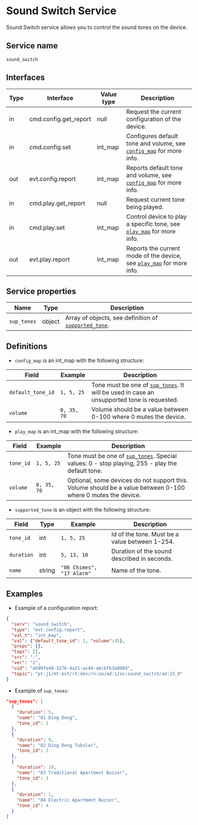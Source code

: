 # Sound Switch Service

Sound Switch service allows you to control the sound tones on the device.

## Service name

`sound_switch`

## Interfaces

| Type | Interface             | Value type | Description                                                                           |
| ---- | --------------------- | ---------- | ------------------------------------------------------------------------------------- |
| in   | cmd.config.get_report | null       | Request the current configuration of the device.                                      |
| in   | cmd.config.set        | int_map    | Configures default tone and volume, see [`config_map`](#definitions) for more info.   |
| out  | evt.config.report     | int_map    | Reports default tone and volume, see [`config_map`](#definitions) for more info.      |
| in   | cmd.play.get_report   | null       | Request current tone being played.                                                    |
| in   | cmd.play.set          | int_map    | Control device to play a specific tone, see [`play_map`](#definitions) for more info. |
| out  | evt.play.report       | int_map    | Reports the current mode of the device, see [`play_map`](#definitions) for more info. |

## Service properties

| Name        | Type   | Description                                                                                                                   |
| ----------- | ------ | ----------------------------------------------------------------------------------------------------------------------------- |
| `sup_tones` | object | Array of objects, see definition of [`supported_tone`](#definitions).                                                         |

## Definitions

* `config_map` is an int_map with the following structure:

| Field             | Example       | Description                                                                                                       |
| ----------------- | ------------- | ----------------------------------------------------------------------------------------------------------------- |
| `default_tone_id` | `1, 5, 25`    | Tone must be one of [`sup_tones`](#service-properties). It will be used in case an unsupported tone is requested. |
| `volume`          | `0, 35, 70`   | Volume should be a value between 0-100 where 0 mutes the device.                                                  |

* `play_map` is an int_map with the following structure:

| Field     | Example       | Description                                                                                                            |
| --------- | ------------- | ---------------------------------------------------------------------------------------------------------------------- |
| `tone_id` | `1, 5, 25`    | Tone must be one of [`sup_tones`](#service-properties). Special values: 0 - stop playing, 255 - play the default tone. |
| `volume`  | `0, 35, 70`   | Optional, some devices do not support this. Volume should be a value between 0-100 where 0 mutes the device.           |

* `supported_tone` is an object with the following structure:

| Field      | Type   | Example                   | Description                                    |
| ---------- | ------ | ------------------------- | ---------------------------------------------- |
| `tone_id`  | int    | `1, 5, 25`                | Id of the tone. Must be a value between 1-254. |
| `duration` | int    | `5, 13, 10`               | Duration of the sound described in seconds.    |
| `name`     | string | `"06 Chimes", "17 Alarm"` | Name of the tone.                              |

## Examples

* Example of a configuration report:

```json
{
  "serv": "sound_switch",
  "type": "evt.config.report",
  "val_t": "int_map",
  "val": {"default_tone_id": 1, "volume":45},
  "props": {},
  "tags": [],
  "src": "-",
  "ver": "1",
  "uid": "eb99fe48-3276-4a21-acd4-a6cbfb3a800d",
  "topic": "pt:j1/mt:evt/rt:dev/rn:zw/ad:1/sv:sound_switch/ad:15_0"
}
```

* Example of `sup_tones`:

```json
"sup_tones": [
  {
    "duration": 5,
    "name": "01 Ding Dong",
    "tone_id": 1
  },
  {
    "duration": 9,
    "name": "02 Ding Dong Tubular",
    "tone_id": 2
  },
  {
    "duration": 10,
    "name": "03 Traditional Apartment Buzzer",
    "tone_id": 3
  },
  {
    "duration": 1,
    "name": "04 Electric Apartment Buzzer",
    "tone_id": 4
  }
]
```


